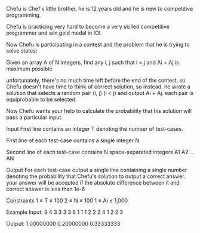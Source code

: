 Chefu is Chef's little brother, he is 12 years old and he is new to competitive programming.

Chefu is practicing very hard to become a very skilled competitive programmer and win gold medal in IOI.

Now Chefu is participating in a contest and the problem that he is trying to solve states:

Given an array A of N integers, find any i, j such that i < j and Ai + Aj is maximum possible

unfortunately, there's no much time left before the end of the contest, so Chefu doesn't have time to think of correct solution, so instead, he wrote a solution that selects a random pair (i, j) (i < j) and output Ai + Aj. each pair is equiprobable to be selected.

Now Chefu wants your help to calculate the probability that his solution will pass a particular input.

 

Input
First line contains an integer T denoting the number of test-cases.

First line of each test-case contains a single integer N

Second line of each test-case contains N space-separated integers A1 A2 ... AN

 

Output
For each test-case output a single line containing a single number denoting the probability that Chefu's solution to output a correct answer. your answer will be accepted if the absolute difference between it and correct answer is less than 1e-6

Constraints
1 ≤ T ≤ 100
2 ≤ N ≤ 100
1 ≤ Ai ≤ 1,000
 

Example
Input:
3
4
3 3 3 3
6
1 1 1 2 2 2
4
1 2 2 3

Output:
1.00000000
0.20000000
0.33333333
